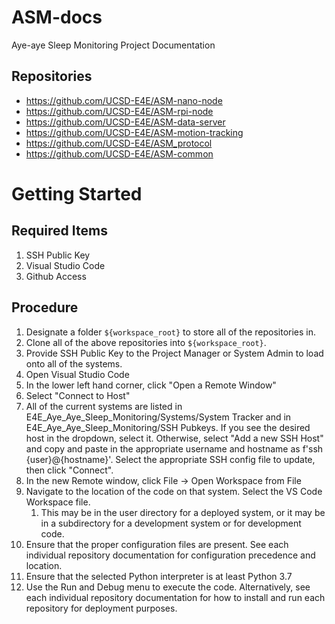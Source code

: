 # ASM-docs
Aye-aye Sleep Monitoring Project Documentation

## Repositories
- https://github.com/UCSD-E4E/ASM-nano-node
- https://github.com/UCSD-E4E/ASM-rpi-node
- https://github.com/UCSD-E4E/ASM-data-server
- https://github.com/UCSD-E4E/ASM-motion-tracking
- https://github.com/UCSD-E4E/ASM_protocol
- https://github.com/UCSD-E4E/ASM-common

# Getting Started
## Required Items
1. SSH Public Key
2. Visual Studio Code
3. Github Access

## Procedure
1. Designate a folder `${workspace_root}` to store all of the repositories in.
2. Clone all of the above repositories into `${workspace_root}`.
3. Provide SSH Public Key to the Project Manager or System Admin to load onto all of the systems.
4. Open Visual Studio Code
5. In the lower left hand corner, click "Open a Remote Window"
6. Select "Connect to Host"
7. All of the current systems are listed in E4E_Aye_Aye_Sleep_Monitoring/Systems/System Tracker and in E4E_Aye_Aye_Sleep_Monitoring/SSH Pubkeys.  If you see the desired host in the dropdown, select it.  Otherwise, select "Add a new SSH Host" and copy and paste in the appropriate username and hostname as f'ssh {user}@{hostname}'.  Select the appropriate SSH config file to update, then click "Connect".
8. In the new Remote window, click File -> Open Workspace from File
9. Navigate to the location of the code on that system.  Select the VS Code Workspace file.
    1. This may be in the user directory for a deployed system, or it may be in a subdirectory for a development system or for development code.
10. Ensure that the proper configuration files are present.  See each individual repository documentation for configuration precedence and location.
11. Ensure that the selected Python interpreter is at least Python 3.7
12. Use the Run and Debug menu to execute the code.  Alternatively, see each individual repository documentation for how to install and run each repository for deployment purposes.
